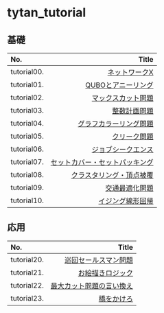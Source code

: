 # tytan_tutorial

基礎
-------------

|No.|Title|
|:--|--:|
|tutorial00.|<a href="tutorial/tutorial00_networkx.ipynb">ネットワークX</a>|
|tutorial01.|<a href="tutorial/tutorial01_qubo.ipynb">QUBOとアニーリング</a>|
|tutorial02.|<a href="tutorial/tutorial02_maxcut.ipynb">マックスカット問題</a>|
|tutorial03.|<a href="tutorial/tutorial03_bil.ipynb">整数計画問題</a>|
|tutorial04.|<a href="tutorial/tutorial04_graphcoloring.ipynb">グラフカラーリング問題</a>|
|tutorial05.|<a href="tutorial/tutorial05_cliques.ipynb">クリーク問題</a>|
|tutorial06.|<a href="tutorial/tutorial06_job_sequencing_problem.ipynb">ジョブシークエンス</a>|
|tutorial07.|<a href="tutorial/tutorial07_setcover_setpacking.ipynb">セットカバー・セットパッキング</a>|
|tutorial08.|<a href="tutorial/tutorial08_clustering_vertex_cover.ipynb">クラスタリング・頂点被覆</a>|
|tutorial09.|<a href="tutorial/tutorial09_trafficflow_optimization.ipynb">交通最適化問題</a>|
|tutorial10.|<a href="tutorial/tutorial10_liner_reg.ipynb">イジング線形回帰</a>|

応用
-------------

|No.|Title|
|:--|--:|
|tutorial20.|<a href="tutorial/tutorial20_巡回セールスマン問題.ipynb">巡回セールスマン問題</a>|
|tutorial21.|<a href="tutorial/tutorial21_お絵かきロジック.ipynb">お絵描きロジック</a>|
|tutorial22.|<a href="tutorial/tutorial22_最大カット問題の言い換え.ipynb">最大カット問題の言い換え</a>|
|tutorial23.|<a href="tutorial/tutorial23_橋をかけろ.ipynb">橋をかけろ</a>|
